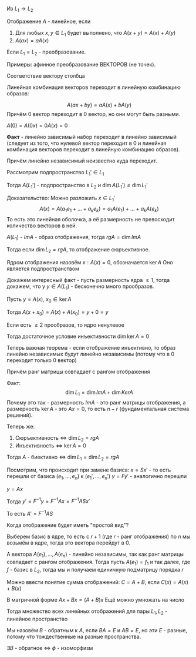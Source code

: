 Из $L_{1} \rightarrow L_{2}$ 

Отображение $A$ - линейное, если

1) Для любых $x, y \in L_{1}$ будет выполнено, что $A(x + y) = A(x) + A(y)$
2) $A(ax) = aA(x)$

Если $L_{1} = L_{2}$ - преобразование.

Примеры: афинное преобразование ВЕКТОРОВ (не точек).

Соответствие вектору столбца

Линейная комбинация векторов переходит в линейную комбинацию образов:

$$
A(ax + by) = aA(x) + bA(y)
$$
Причём 0 вектор переходит в 0 вектор, но они могут быть разными.

$A(0) = A(0x) = 0A(x) = 0$

**Факт** - линейно зависимый набор переходит в линейно зависимый (следует из того, что нулевой вектор переходит в 0 и линейная комбинация векторов переходит в линейную комбинацию образов).

Причём линейно независимый неизвестно куда переходит.

Рассмотрим подпространство $L_{1}' \in L_{1}$

Тогда $A(L_{1}')$ - подпространство в $L_{2}$ и $\dim A(L_{1}') \leq \dim L_{1}'$

Доказательство:
Можно разложить $x \in L_{1}'$
$$
A(x) = A(a_{1}e_{1} + ... + a_{k}e_{k}) = a_{1}A(e_{1}) + ... + a_{k}A(e_{k})
$$
То есть это линейная оболочка, а её размерность не превосходит количество векторов в ней.

$A(L_{1})$ - $Im A$ - образ отображения, тогда $rg A = \dim Im A$

Тогда если $\dim L_{2} = rg A$, то отображение сюръективное.


Ядром отображения назовём $x : A(x) = 0$, обозначается $\ker A$
Оно является подпространством

Докажем интересный факт - пусть размерность ядра $\geq 1$, тогда докажем, что у $y \in A(L_{1})$ - бесконечно много прообразов.

Пусть $y = A(x)$, $x_{0} \in \ker A$

Тогда $A(x + x_{0}) = A(x) + A(x_{0}) = y + 0 = y$

Если есть $\geq 2$ прообразов, то ядро ненулевое

Тогда достаточное условие инъективности $\dim \ker A = 0$

Теперь важная теорема - если отображение инъективно, то образ линейно независимых будут линейно независимы (потому что в 0 переходит только 0 вектор)

Причём ранг матрицы совпадает с рангом отображения

Факт:
$$
\dim L_{1} = \dim Im A + \dim Ker A
$$
Почему это так - размерность $Im A$ - это ранг матрицы отображения, а размерность $\ker A$ - это $Ax = 0$, то есть $n - r$ (фундаментальная система решений).

Теперь же:

1) Сюръективность $\iff$ $\dim L_{2} = rg A$
2) Инъективность $\iff$ $\ker A = 0$

Тогда $A$ - биективно $\iff$ $\dim L_{1} = \dim L_{2} = rg A$

Посмотрим, что происходит при замене базиса:
$x = Sx'$ - то есть перешли от базиса $(e_{1}, ..., e_{n})$ к $(e_{1}', ..., e_{n}')$
$y = Fy'$ - аналогично перешли

$y = Ax$

Тогда $y' = F^{-1}y = F^{-1}Ax = F^{-1}ASx'$

То есть $A' = F^{-1}AS$

Когда отображение будет иметь "простой вид"?

Выберем базис в ядре, то есть с $r + 1$ (где $r$ - ранг отображения) по $n$ мы возьмём в ядре, тогда это вектора перейдут в 0.

А вектора $A(e_{1}), ..., A(e_{n})$ - линейно независимы, так как ранг матрицы совпадает с рангом отображения.
Тогда пусть $A(e_{1}) = f_{1}$ и так далее, где $f$ - базис в $L_{2}$, тогда мы и получаем единичную подматрицу порядка $r$ 

Можно ввести понятие сумма отображений:
$C = A + B$, если $C(x) = A(x) + B(x)$

В матричной форме $Ax + Bx = (A + B)x$
Ещё можно умножать на число

Тогда множество всех линейных отображений для пары $L_{1}, L_{2}$ - линейное пространство

Мы назовём $B$ - обратным к $A$, если $BA = E$ и $AB = E$, но эти $E$ - разные, потому что тождественные на разные пространства.

$\exists B$ - обратное $\iff$ $\phi$ - изоморфизм